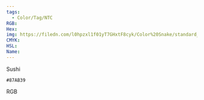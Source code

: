 ```yaml
---
tags:
  - Color/Tag/NTC
RGB:
Hex:
img: https://filedn.com/l0hpzxl1f01yT7GHxtF8cyk/Color%20Snake/standard_csv_to_svg//87AB39.svg
CMYK:
HSL:
Name:
---
```

Sushi
```palette
#87AB39
```
RGB
